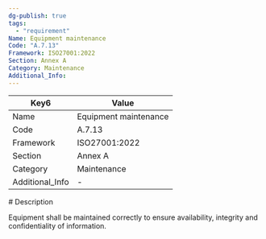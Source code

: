 ```yaml
---
dg-publish: true
tags:
  - "requirement"
Name: Equipment maintenance
Code: "A.7.13"
Framework: ISO27001:2022
Section: Annex A
Category: Maintenance
Additional_Info: 
---
```


<div><table class="dataview table-view-table"><thead class="table-view-thead"><tr class="table-view-tr-header"><th class="table-view-th"><span>Key</span><span class="dataview small-text">6</span></th><th class="table-view-th"><span>Value</span></th></tr></thead><tbody class="table-view-tbody"><tr><td><span>Name</span></td><td><span>Equipment maintenance</span></td></tr><tr><td><span>Code</span></td><td><span>A.7.13</span></td></tr><tr><td><span>Framework</span></td><td><span>ISO27001:2022</span></td></tr><tr><td><span>Section</span></td><td><span>Annex A</span></td></tr><tr><td><span>Category</span></td><td><span>Maintenance</span></td></tr><tr><td><span>Additional_Info</span></td><td><span>-</span></td></tr></tbody></table></div>
# Description

Equipment shall be maintained correctly to ensure availability, integrity and confidentiality of information.
